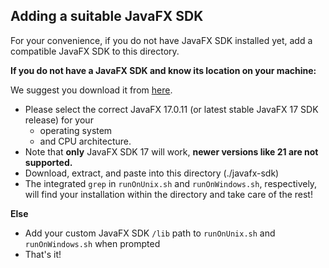 ## Adding a suitable JavaFX SDK

For your convenience, if you do not have JavaFX SDK installed yet, add a compatible JavaFX SDK to this directory.

**If you do not have a JavaFX SDK and know its location on your machine:**

We suggest you download it from [here](https://gluonhq.com/products/javafx/). 
- Please select the correct JavaFX 17.0.11 (or latest stable JavaFX 17 SDK release) for your 
  - operating system
  - and CPU architecture.
- Note that **only** JavaFX SDK 17 will work, **newer versions like 21 are not supported.**
- Download, extract, and paste into this directory (./javafx-sdk)
- The integrated ```grep``` in ```runOnUnix.sh``` and ```runOnWindows.sh```, respectively, will find your installation within the directory and take care of the rest!

**Else**
- Add your custom JavaFX SDK ```/lib``` path to ```runOnUnix.sh``` and ```runOnWindows.sh``` when prompted
- That's it!
